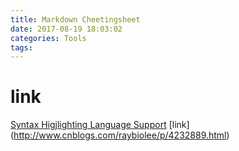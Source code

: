 ```yaml
---
title: Markdown Cheetingsheet
date: 2017-08-19 18:03:02
categories: Tools
tags:
---
```

# link 
[Syntax Higjlighting Language Support](http://tinker.kotaweaver.com/blog/?p=152)
[link] (http://www.cnblogs.com/raybiolee/p/4232889.html)

